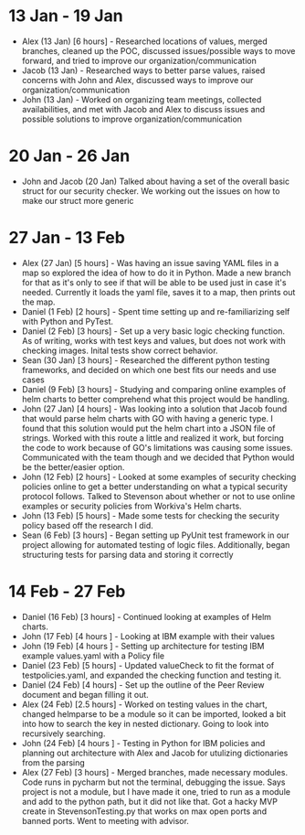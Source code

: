 13 Jan - 19 Jan
===

- Alex (13 Jan) [6 hours] - Researched locations of values, merged branches, cleaned up the POC, discussed issues/possible ways to move forward, and tried to improve our organization/communication
- Jacob (13 Jan) - Researched ways to better parse values, raised concerns with John and Alex, discussed ways to improve our organization/communication
- John (13 Jan) - Worked on organizing team meetings, collected availabilities, and met with Jacob and Alex to discuss issues and possible solutions to improve organization/communication

20 Jan - 26 Jan
===
- John and Jacob (20 Jan) Talked about having a set of the overall basic struct for our security checker. We working out the issues on how to make our struct more generic

27 Jan - 13 Feb
====
- Alex (27 Jan) [5 hours] - Was having an issue saving YAML files in a map so explored the idea of how to do it in Python. Made a new branch for that as it's only to see if that will be able to be used just in case it's needed. Currently it loads the yaml file, saves it to a map, then prints out the map. 
- Daniel (1 Feb) [2 hours] - Spent time setting up and re-familiarizing self with Python and PyTest.
- Daniel (2 Feb) [3 hours] - Set up a very basic logic checking function.  As of writing, works with test keys and values, but does not work with checking images.  Inital tests show correct behavior.
- Sean (30 Jan) [3 hours] - Researched the different python testing frameworks, and decided on which one best fits our needs and use cases
- Daniel (9 Feb) [3 hours] - Studying and comparing online examples of helm charts to better comprehend what this project would be handling.
- John (27 Jan) [4 hours] - Was looking into a solution that Jacob found that would parse helm charts with GO with having a generic type. I found that this solution would put the helm chart into a JSON file of strings. Worked with this route a little and realized it work, but forcing the code to work because of GO's limitations was causing some issues. Communicated with the team though and we decided that Python would be the better/easier option.
- John (12 Feb) [2 hours] - Looked at some examples of security checking policies online to get a better understanding on what a typical security protocol follows. Talked to Stevenson about whether or not to use online examples or security policies from Workiva's Helm charts.
- John (13 Feb) [5 hours] - Made some tests for checking the security policy based off the research I did.
- Sean (6 Feb) [3 hours] - Began setting up PyUnit test framework in our project allowing for automated testing of logic files. Additionally, began structuring tests for parsing data and storing it correctly

14 Feb - 27 Feb
===
- Daniel (16 Feb) [3 hours] - Continued looking at examples of Helm charts.
- John (17 Feb) [4 hours ] - Looking at IBM example with their values
- John (19 Feb) [4 hours ] - Setting up architecture for testing IBM example values.yaml with a Policy file
- Daniel (23 Feb) [5 hours] - Updated valueCheck to fit the format of testpolicies.yaml, and expanded the checking function and testing it.
- Daniel (24 Feb) [4 hours] - Set up the outline of the Peer Review document and began filling it out.
- Alex (24 Feb) [2.5 hours] - Worked on testing values in the chart, changed helmparse to be a module so it can be imported, looked a bit into how to search the key in nested dictionary. 
Going to look into recursively searching.
- John (24 Feb) [4 hours ] - Testing in Python for IBM policies and planning out architecture with Alex and Jacob for utulizing dictionaries from the parsing
- Alex (27 Feb) [3 hours] - Merged branches, made necessary modules.
Code runs in pycharm but not the terminal, debugging the issue.
Says project is not a module, but I have made it one, tried to run as a module and add to the python path, but it did not like that.
Got a hacky MVP create in StevensonTesting.py that works on max open ports and banned ports.
Went to meeting with advisor.

